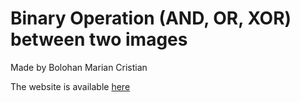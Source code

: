 # Binary Operation (AND, OR, XOR) between two images

Made by Bolohan Marian Cristian

The website is available [here](https://bolo03.github.io/Binary-Operation-AND-OR-XOR-between-two-images/)
